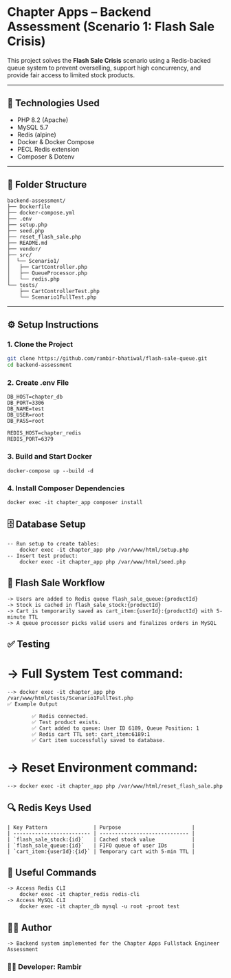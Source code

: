 # Chapter Apps – Backend Assessment (Scenario 1: Flash Sale Crisis)

This project solves the **Flash Sale Crisis** scenario using a Redis-backed queue system to prevent overselling, support high concurrency, and provide fair access to limited stock products.

---

## 🚀 Technologies Used

- PHP 8.2 (Apache)
- MySQL 5.7
- Redis (alpine)
- Docker & Docker Compose
- PECL Redis extension
- Composer & Dotenv

---

## 📁 Folder Structure

    backend-assessment/
    ├── Dockerfile
    ├── docker-compose.yml
    ├── .env
    ├── setup.php
    ├── seed.php
    ├── reset_flash_sale.php
    ├── README.md
    ├── vendor/
    ├── src/
    │  └── Scenario1/
    │   ├── CartController.php
    │   ├── QueueProcessor.php
    │   └── redis.php
    └── tests/
        ├── CartControllerTest.php
        └── Scenario1FullTest.php




---

## ⚙️ Setup Instructions

### 1. Clone the Project

```bash
git clone https://github.com/rambir-bhatiwal/flash-sale-queue.git
cd backend-assessment

```

### 2. Create .env File 

    DB_HOST=chapter_db
    DB_PORT=3306
    DB_NAME=test
    DB_USER=root
    DB_PASS=root

    REDIS_HOST=chapter_redis
    REDIS_PORT=6379



### 3. Build and Start Docker
    docker-compose up --build -d
### 4. Install Composer Dependencies
    docker exec -it chapter_app composer install

## 🗄️ Database Setup
    -- Run setup to create tables:
        docker exec -it chapter_app php /var/www/html/setup.php
    -- Insert test product: 
        docker exec -it chapter_app php /var/www/html/seed.php

##  🛒 Flash Sale Workflow

    -> Users are added to Redis queue flash_sale_queue:{productId}
    -> Stock is cached in flash_sale_stock:{productId}
    -> Cart is temporarily saved as cart_item:{userId}:{productId} with 5-minute TTL
    -> A queue processor picks valid users and finalizes orders in MySQL

## ✅ Testing
   # -> Full System Test command: 
    --> docker exec -it chapter_app php /var/www/html/tests/Scenario1FullTest.php
    ✅ Example Output

            ✅ Redis connected.
            ✅ Test product exists.
            ✅ Cart added to queue: User ID 6189, Queue Position: 1
            ✅ Redis cart TTL set: cart_item:6189:1
            ✅ Cart item successfully saved to database.


   # -> Reset Environment command:
    --> docker exec -it chapter_app php /var/www/html/reset_flash_sale.php

## 🔍 Redis Keys Used
    | Key Pattern               | Purpose                       |
    | ------------------------- | ----------------------------- |
    | `flash_sale_stock:{id}`   | Cached stock value            |
    | `flash_sale_queue:{id}`   | FIFO queue of user IDs        |
    | `cart_item:{userId}:{id}` | Temporary cart with 5-min TTL |

## 🐳 Useful Commands
    -> Access Redis CLI 
        docker exec -it chapter_redis redis-cli   
    -> Access MySQL CLI
        docker exec -it chapter_db mysql -u root -proot test


## 👨‍💻 Author
    -> Backend system implemented for the Chapter Apps Fullstack Engineer Assessment

### 🧑‍💻 Developer: Rambir


